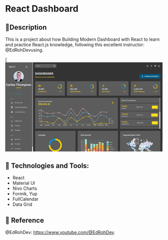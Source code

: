 # React Dashboard

## 📜Description
This is a project about how Building Modern Dashboard with React to learn and practice React.js knowledge, following this excellent instructor: @EdRohDevusing.  

[![Project animated gif](./public/assets/gifmaker_me.gif "Project animated gif")


## 🔨 Technologies and Tools:  
* React 
* Material UI
* Nivo Charts
* Formik, Yup
* FullCalendar
* Data Grid   

## 🔗 Reference

@EdRohDev: https://www.youtube.com/@EdRohDev.